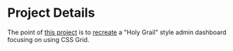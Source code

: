 # Project Details
The point of [this project](https://www.theodinproject.com/lessons/node-path-intermediate-html-and-css-admin-dashboard) is to 
[recreate](https://cdn.statically.io/gh/TheOdinProject/curriculum/43cc6ab69fdfbef40d431a65677d2144668930ac/intermediate_html_css/grid/project_admin_dashboard/imgs/dashboard-project.png) 
 a "Holy Grail" style admin dashboard focusing on using CSS Grid. 
